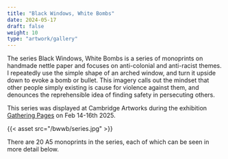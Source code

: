 ```yaml
---
title: "Black Windows, White Bombs"
date: 2024-05-17
draft: false
weight: 10
type: "artwork/gallery"
---
```


The series Black Windows, White Bombs is a series of monoprints on handmade nettle paper and focuses on anti-colonial and anti-racist themes. I repeatedly use the simple shape of an arched window, and turn it upside down to evoke a bomb or bullet. This imagery calls out the mindset that other people simply existing is cause for violence against them, and denounces the reprehensible idea of finding safety in persecuting others. 

This series was displayed at Cambridge Artworks during the exhibition [Gathering Pages](/nettlepaper/exhibitionwalkthrough) on Feb 14-16th 2025.

{{< asset src="/bwwb/series.jpg" >}}

There are 20 A5 monoprints in the series, each of which can be seen in more detail below.
